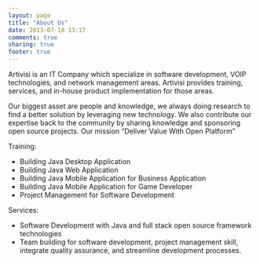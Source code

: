 ```yaml
---
layout: page
title: "About Us"
date: 2013-07-18 13:17
comments: true
sharing: true
footer: true
---
```


Artivisi is an IT Company which specialize in software development, VOIP technologies, and network management areas. Artivisi provides training, services, and in-house product implementation for those areas.

Our biggest asset are people and knowledge, we always doing research to find a better solution by leveraging new technology. We also contribute our expertise back to the community by sharing knowledge and sponsoring open source projects. Our mission “Deliver Value With Open Platform”

Training:

* Building Java Desktop Application
* Building Java Web Application
* Building Java Mobile Application for Business Application
* Building Java Mobile Application for Game Developer
* Project Management for Software Development

Services:

* Software Development with Java and full stack open source framework technologies
* Team building for software development, project management skill, integrate quality assurance, and streamline development processes.
